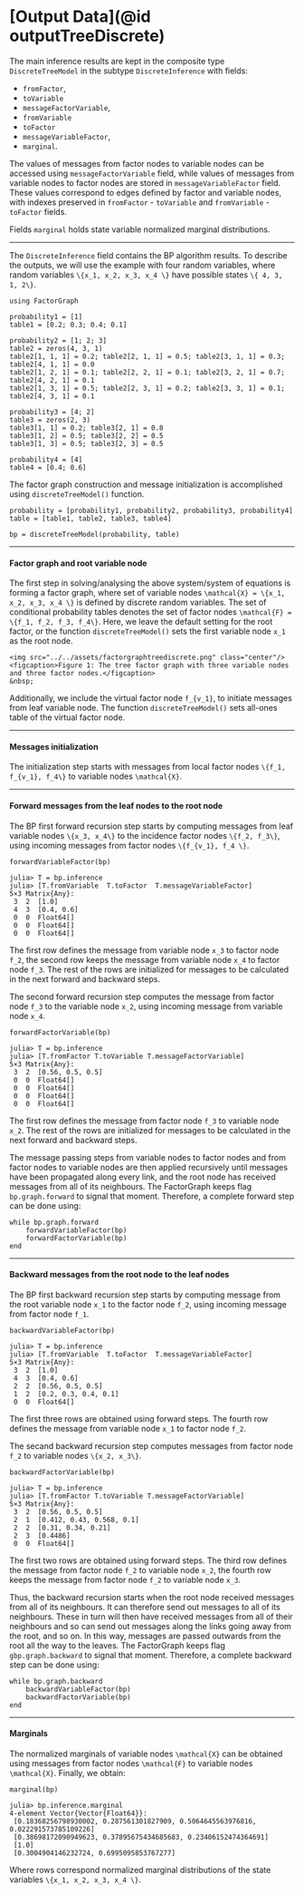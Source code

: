 # [Output Data](@id outputTreeDiscrete)

The main inference results are kept in the composite type `DiscreteTreeModel` in the subtype `DiscreteInference` with fields:
- `fromFactor`,
- `toVariable`
- `messageFactorVariable`,
- `fromVariable`
- `toFactor`
- `messageVariableFactor`,
- `marginal`.

The values of messages from factor nodes to variable nodes can be accessed using `messageFactorVariable` field, while values of messages from variable nodes to factor nodes are stored in `messageVariableFactor` field. These values correspond to edges defined by factor and variable nodes, with indexes preserved in `fromFactor` - `toVariable` and `fromVariable` - `toFactor` fields.

Fields `marginal` holds state variable normalized marginal distributions.

---

The `DiscreteInference` field contains the BP algorithm results. To describe the outputs, we will use the example with four random variables, where random variables ``\{x_1, x_2, x_3, x_4 \}`` have possible states ``\{ 4, 3, 1, 2\}``.
```julia-repl
using FactorGraph

probability1 = [1]
table1 = [0.2; 0.3; 0.4; 0.1]

probability2 = [1; 2; 3]
table2 = zeros(4, 3, 1)
table2[1, 1, 1] = 0.2; table2[2, 1, 1] = 0.5; table2[3, 1, 1] = 0.3; table2[4, 1, 1] = 0.0
table2[1, 2, 1] = 0.1; table2[2, 2, 1] = 0.1; table2[3, 2, 1] = 0.7; table2[4, 2, 1] = 0.1
table2[1, 3, 1] = 0.5; table2[2, 3, 1] = 0.2; table2[3, 3, 1] = 0.1; table2[4, 3, 1] = 0.1

probability3 = [4; 2]
table3 = zeros(2, 3)
table3[1, 1] = 0.2; table3[2, 1] = 0.8
table3[1, 2] = 0.5; table3[2, 2] = 0.5
table3[1, 3] = 0.5; table3[2, 3] = 0.5

probability4 = [4]
table4 = [0.4; 0.6]
```
The factor graph construction and message initialization is accomplished using `discreteTreeModel()` function.
```julia-repl
probability = [probability1, probability2, probability3, probability4]
table = [table1, table2, table3, table4]

bp = discreteTreeModel(probability, table)
```
---

#### Factor graph and root variable node
The first step in solving/analysing the above system/system of equations is forming a factor graph, where set of variable nodes ``\mathcal{X} = \{x_1, x_2, x_3, x_4 \}`` is defined by discrete random variables. The set of conditional probability tables denotes the set of factor nodes ``\mathcal{F} = \{f_1, f_2, f_3, f_4\}``. Here, we leave the default setting for the root factor, or the function `discreteTreeModel()` sets the first variable node ``x_1`` as the root node.

```@raw html
<img src="../../assets/factorgraphtreediscrete.png" class="center"/>
<figcaption>Figure 1: The tree factor graph with three variable nodes and three factor nodes.</figcaption>
&nbsp;
```

Additionally, we include the virtual factor node ``f_{v_1}``, to initiate messages from leaf variable node. The function `discreteTreeModel()` sets all-ones table of the virtual factor node.

---

#### Messages initialization
The initialization step starts with messages from local factor nodes ``\{f_1, f_{v_1}, f_4\}`` to variable nodes ``\mathcal{X}``.

---

#### Forward messages from the leaf nodes to the root node
The BP first forward recursion step starts by computing messages from leaf variable nodes ``\{x_3, x_4\}`` to the incidence factor nodes ``\{f_2, f_3\}``, using incoming messages from factor nodes ``\{f_{v_1}, f_4 \}``.
```julia-repl
forwardVariableFactor(bp)

julia> T = bp.inference
julia> [T.fromVariable  T.toFactor  T.messageVariableFactor]
5×3 Matrix{Any}:
 3  2  [1.0]
 4  3  [0.4, 0.6]
 0  0  Float64[]
 0  0  Float64[]
 0  0  Float64[]
```
The first row defines the message from variable node ``x_3`` to factor node ``f_2``, the second row keeps the message from variable node ``x_4`` to factor node ``f_3``. The rest of the rows are initialized for messages to be calculated in the next forward and backward steps.

The second forward recursion step computes the message from factor node ``f_3`` to the variable node ``x_2``, using incoming message from variable node ``x_4``.

```julia-repl
forwardFactorVariable(bp)

julia> T = bp.inference
julia> [T.fromFactor T.toVariable T.messageFactorVariable]
5×3 Matrix{Any}:
 3  2  [0.56, 0.5, 0.5]
 0  0  Float64[]
 0  0  Float64[]
 0  0  Float64[]
 0  0  Float64[]
```
The first row defines the message from factor node ``f_3`` to variable node ``x_2``. The rest of the rows are initialized for messages to be calculated in the next forward and backward steps.

The message passing steps from variable nodes to factor nodes and from factor nodes to variable nodes are then applied recursively until messages have been propagated along every link, and the root node has received messages from all of its neighbours. The FactorGraph keeps flag `bp.graph.forward` to signal that moment. Therefore, a complete forward step can be done using:
```julia-repl
while bp.graph.forward
    forwardVariableFactor(bp)
    forwardFactorVariable(bp)
end
```
---

#### Backward messages from the root node to the leaf nodes
The BP first backward recursion step starts by computing message from the root variable node ``x_1`` to the factor node ``f_2``, using incoming message from factor node ``f_1``.
```julia-repl
backwardVariableFactor(bp)

julia> T = bp.inference
julia> [T.fromVariable  T.toFactor  T.messageVariableFactor]
5×3 Matrix{Any}:
 3  2  [1.0]
 4  3  [0.4, 0.6]
 2  2  [0.56, 0.5, 0.5]
 1  2  [0.2, 0.3, 0.4, 0.1]
 0  0  Float64[]
```
The first three rows are obtained using forward steps. The fourth row defines the message from variable node ``x_1`` to factor node ``f_2``.

The secand backward recursion step computes messages from factor node ``f_2`` to variable nodes ``\{x_2, x_3\}``.
```julia-repl
backwardFactorVariable(bp)

julia> T = bp.inference
julia> [T.fromFactor T.toVariable T.messageFactorVariable]
5×3 Matrix{Any}:
 3  2  [0.56, 0.5, 0.5]
 2  1  [0.412, 0.43, 0.568, 0.1]
 2  2  [0.31, 0.34, 0.21]
 2  3  [0.4486]
 0  0  Float64[]
```
The first two rows are obtained using forward steps. The third row defines the message from factor node ``f_2`` to variable node ``x_2``, the fourth row keeps the message from factor node ``f_2`` to variable node ``x_3``.

Thus, the backward recursion starts when the root node received messages from all of its neighbours. It can therefore send out messages to all of its neighbours. These in turn will then have received messages from all of their neighbours and so can send out messages along the links going away from the root, and so on. In this way, messages are passed outwards from the root all the way to the leaves. The FactorGraph keeps flag `gbp.graph.backward` to signal that moment. Therefore, a complete backward step can be done using:
```julia-repl
while bp.graph.backward
    backwardVariableFactor(bp)
    backwardFactorVariable(bp)
end
```
---

#### Marginals
The normalized marginals of variable nodes ``\mathcal{X}`` can be obtained using messages from factor nodes ``\mathcal{F}`` to variable nodes ``\mathcal{X}``. Finally, we obtain:
```julia-repl
marginal(bp)

julia> bp.inference.marginal
4-element Vector{Vector{Float64}}:
 [0.18368256798930002, 0.287561301827909, 0.5064645563976816, 0.022291573785109226]
 [0.38698172090949623, 0.37895675434685683, 0.23406152474364691]
 [1.0]
 [0.3004904146232724, 0.6995095853767277]
```
Where rows correspond normalized marginal distributions of the state variables ``\{x_1, x_2, x_3, x_4 \}``.